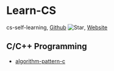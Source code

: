 # Learn-CS

cs-self-learning, [Github](https://github.com/PKUFlyingPig/cs-self-learning/) ![Star](https://img.shields.io/github/stars/PKUFlyingPig/cs-self-learning.svg?style=social&label=Star), [Website](https://csdiy.wiki/)

## C/C++ Programming
- [algorithm-pattern-c](https://github.com/binzi56/algorithm-pattern-c)